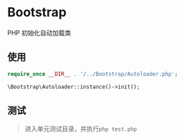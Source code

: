 # Bootstrap
PHP 初始化自动加载类

## 使用
```php
require_once __DIR__ . '/../Bootstrap/Autoloader.php';

\Bootstrap\Autoloader::instance()->init();
```
## 测试
> 进入单元测试目录，并执行`php test.php`
